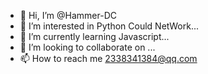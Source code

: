 - 👋 Hi, I’m @Hammer-DC
- 👀 I’m interested in Python Could NetWork...
- 🌱 I’m currently learning  Javascript...
- 💞️ I’m looking to collaborate on ...
- 📫 How to reach me 2338341384@qq.com

<!---
Network-Joker/Network-Joker is a ✨ special ✨ repository because its `README.md` (this file) appears on your GitHub profile.
You can click the Preview link to take a look at your changes.
--->
